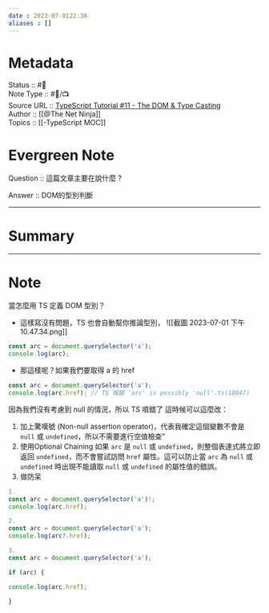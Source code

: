 ```yaml
---
date : 2023-07-0122:38
aliases : []
---
```

# Metadata
Status :: #🌱 <br>
Note Type :: #📨/📺 <br>
Source URL :: [TypeScript Tutorial #11 - The DOM & Type Casting](https://youtu.be/hcuKd-Q_tP8)<br>
Author :: [[@The Net Ninja]]<br>
Topics :: [[-TypeScript MOC]]  <br>

# Evergreen Note

Question :: 這篇文章主要在說什麼 ?

Answer :: DOM的型別判斷

---

# Summary 

---

# Note
當怎麼用 TS 定義 DOM 型別？
- 這樣寫沒有問題，TS 也會自動幫你推論型別，
![[截圖 2023-07-01 下午10.47.34.png]]
```ts
const arc = document.querySelector('a');
console.log(arc);
```
- 那這樣呢？如果我們要取得 a 的 href
```ts
const arc = document.querySelector('a');
console.log(arc.href); // TS 報錯 'arc' is possibly 'null'.ts(18047)

```
  因為我們沒有考慮到 null 的情況，所以 TS 噴錯了
  這時候可以這麼改：
  1.  加上驚嘆號 (Non-null assertion operator)，代表我確定這個變數不會是 `null` 或 `undefined`，所以不需要進行空值檢查”
  2. 使用Optional Chaining 如果 `arc` 是 `null` 或 `undefined`，則整個表達式將立即返回 `undefined`，而不會嘗試訪問 `href` 屬性。這可以防止當 `arc` 為 `null` 或 `undefined` 時出現不能讀取 `null` 或 `undefined` 的屬性值的錯誤。
  3. 做防呆
```ts
1.
const arc = document.querySelector('a')!;
console.log(arc.href);

2. 
const arc = document.querySelector('a');
console.log(arc?.href);

3.
const arc = document.querySelector('a');

if (arc) {

console.log(arc.href);

}

```